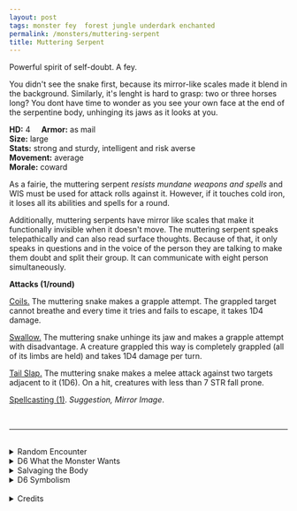 ```yaml
---
layout: post
tags: monster fey  forest jungle underdark enchanted
permalink: /monsters/muttering-serpent
title: Muttering Serpent
---
```


Powerful spirit of self-doubt. A fey.

You didn't see the snake first, because its mirror-like scales made it blend in the background. Similarly, it's lenght is hard to grasp: two or three horses long? You dont have time to wonder as you see your own face at the end of the serpentine body, unhinging its jaws as it looks at you.

**HD:** 4  &nbsp; &nbsp;  **Armor:** as mail <br>
**Size:** large <br>
**Stats:** strong and sturdy, intelligent and risk averse <br>
**Movement:** average <br>
**Morale:** coward <br>

As a fairie, the muttering serpent *resists mundane weapons and spells* and WIS must be used for attack rolls against it. However, if it touches cold iron, it loses all its abilities and spells for a round. 

Additionally, muttering serpents have mirror like scales that make it functionally invisible when it doesn't move. The muttering serpent speaks telepathically and can also read surface thoughts. Because of that, it only speaks in questions and in the voice of the person they are talking to make them doubt and split their group. It can communicate with eight person simultaneously.

**Attacks (1/round)**

<ins>Coils.</ins> The muttering snake makes a grapple attempt. The grappled target cannot breathe and every time it tries and fails to escape, it takes 1D4 damage.

<ins>Swallow.</ins> The muttering snake unhinge its jaw and makes a grapple attempt with disadvantage. A creature grappled this way is completely grappled (all of its limbs are held) and takes 1D4 damage per turn.

<ins>Tail Slap.</ins> The muttering snake makes a melee attack against two targets adjacent to it (1D6). On a hit, creatures with less than 7 STR fall prone.

<ins>Spellcasting (1)</ins>. *Suggestion, Mirror Image*. 

<br>

---

<br> 

<details markdown="1">
<summary>Random Encounter</summary>

1. **Monster:** 1 muttering snake.
1. **Lair:** An oily warren smelling like wood shavings and filled with doubtful whispers. <br>	&nbsp; OR <br>	**Omen:** "You wonder if you have left something behind."
1. **Spoor:** "Maybe if you split you could cover more ground".
1. **Tracks:** Oil residues that smell like wood shavings.
1. **Trace:** A group of adventurers. One of their members left by themself and never came back.
1. **Trace:** A lone mirrored scale.
</details>

<details markdown="1">
<summary>D6 What the Monster Wants</summary>

1. To goad people into making bad decisions.
1. Remove all traces of itself in the area.
1. Create a cult of doubters. Everytime somebody disparears, the cultist claim they had doubts about that person.
1. Make a deal with adventurers without ever being seen. It wants them to kill a rival.
1. Lure the prettiest, confident face to its perdition.
1. Find a truly confident and driven person.
</details>

<details markdown="1">
<summary>Salvaging the Body</summary>

Even dead, the head of a muttering serpent looks like whoever is looking at it. It is well sort after by introspective wizards. Its mirror scales are extremely valuable and make extravagant armors, but their invisibility property fades if it is not washed every day.

</details>

<details markdown="1">
<summary>D6 Symbolism</summary>

In local cultures the muttering serpent is a symbol of ...

1. Doubt
1. Imagination
1. Trickery
1. Loneliness
1. Taboo
1. Sacred 
</details>

<br>

<details markdown="1">
<summary>Credits</summary>
Muttering serpents are a creation of [Jacob Hurst, Evan Peterson, and Donnie Garcia](https://shop.swordfishislands.com/) found in [Hot Springs Island](https://shop.swordfishislands.com/the-dark-of-hot-springs-island/). The creatures are not statted in the book, so I made my own version. — SaltyGoo
</details>
